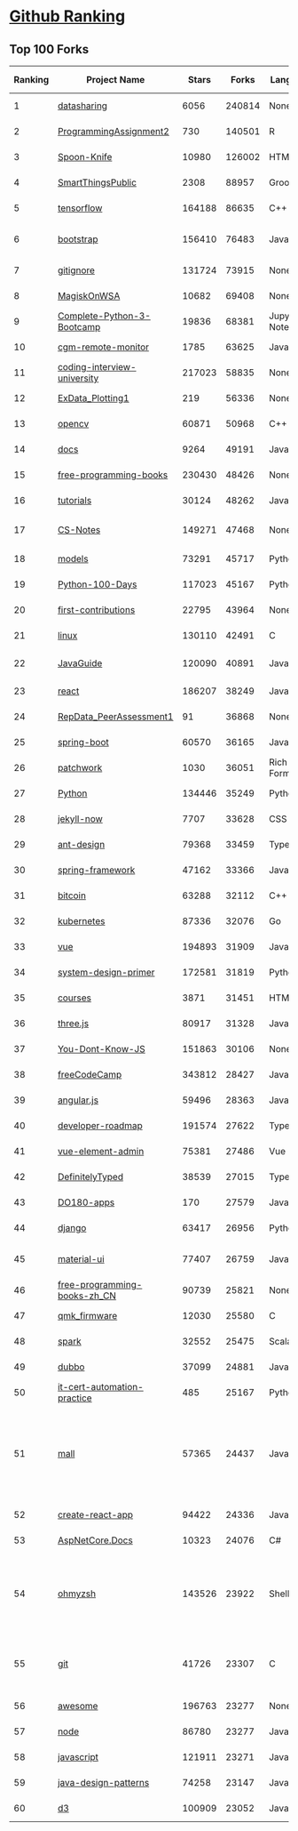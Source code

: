 [Github Ranking](../README.md)
==========

## Top 100 Forks

| Ranking | Project Name | Stars | Forks | Language | Open Issues | Description | Last Commit |
| ------- | ------------ | ----- | ----- | -------- | ----------- | ----------- | ----------- |
| 1 | [datasharing](https://github.com/jtleek/datasharing) | 6056 | 240814 | None | 285 | The Leek group guide to data sharing  | 2022-03-24T18:07:14Z |
| 2 | [ProgrammingAssignment2](https://github.com/rdpeng/ProgrammingAssignment2) | 730 | 140501 | R | 180 | Repository for Programming Assignment 2 for R Programming on Coursera | 2022-04-12T21:39:36Z |
| 3 | [Spoon-Knife](https://github.com/octocat/Spoon-Knife) | 10980 | 126002 | HTML | 1416 | This repo is for demonstration purposes only. | 2022-04-13T01:07:20Z |
| 4 | [SmartThingsPublic](https://github.com/SmartThingsCommunity/SmartThingsPublic) | 2308 | 88957 | Groovy | 58 | SmartThings open-source DeviceTypeHandlers and SmartApps code | 2022-04-12T18:16:00Z |
| 5 | [tensorflow](https://github.com/tensorflow/tensorflow) | 164188 | 86635 | C++ | 2239 | An Open Source Machine Learning Framework for Everyone | 2022-04-13T02:03:09Z |
| 6 | [bootstrap](https://github.com/twbs/bootstrap) | 156410 | 76483 | JavaScript | 271 | The most popular HTML, CSS, and JavaScript framework for developing responsive, mobile first projects on the web. | 2022-04-13T02:15:53Z |
| 7 | [gitignore](https://github.com/github/gitignore) | 131724 | 73915 | None | 0 | A collection of useful .gitignore templates | 2022-04-09T19:10:49Z |
| 8 | [MagiskOnWSA](https://github.com/LSPosed/MagiskOnWSA) | 10682 | 69408 | None | 1 | Integrate Magisk root and Google Apps (OpenGApps) into WSA (Windows Subsystem for Android) | 2022-04-12T09:46:43Z |
| 9 | [Complete-Python-3-Bootcamp](https://github.com/Pierian-Data/Complete-Python-3-Bootcamp) | 19836 | 68381 | Jupyter Notebook | 65 | Course Files for Complete Python 3 Bootcamp Course on Udemy | 2022-04-11T06:44:32Z |
| 10 | [cgm-remote-monitor](https://github.com/nightscout/cgm-remote-monitor) | 1785 | 63625 | JavaScript | 119 | nightscout web monitor | 2022-04-12T23:42:16Z |
| 11 | [coding-interview-university](https://github.com/jwasham/coding-interview-university) | 217023 | 58835 | None | 38 | A complete computer science study plan to become a software engineer. | 2022-04-11T03:54:16Z |
| 12 | [ExData_Plotting1](https://github.com/rdpeng/ExData_Plotting1) | 219 | 56336 | None | 75 | Plotting Assignment 1 for Exploratory Data Analysis | 2022-02-07T21:30:45Z |
| 13 | [opencv](https://github.com/opencv/opencv) | 60871 | 50968 | C++ | 2007 | Open Source Computer Vision Library | 2022-04-12T18:46:26Z |
| 14 | [docs](https://github.com/github/docs) | 9264 | 49191 | JavaScript | 105 | The open-source repo for docs.github.com | 2022-04-13T01:04:45Z |
| 15 | [free-programming-books](https://github.com/EbookFoundation/free-programming-books) | 230430 | 48426 | None | 29 | :books: Freely available programming books | 2022-04-12T21:10:48Z |
| 16 | [tutorials](https://github.com/eugenp/tutorials) | 30124 | 48262 | Java | 35 | Just Announced - "Learn Spring Security OAuth":  | 2022-04-13T00:26:26Z |
| 17 | [CS-Notes](https://github.com/CyC2018/CS-Notes) | 149271 | 47468 | None | 104 | :books: 技术面试必备基础知识、Leetcode、计算机操作系统、计算机网络、系统设计 | 2022-04-04T08:30:14Z |
| 18 | [models](https://github.com/tensorflow/models) | 73291 | 45717 | Python | 1153 | Models and examples built with TensorFlow | 2022-04-13T00:44:44Z |
| 19 | [Python-100-Days](https://github.com/jackfrued/Python-100-Days) | 117023 | 45167 | Python | 456 | Python - 100天从新手到大师 | 2022-04-11T10:22:27Z |
| 20 | [first-contributions](https://github.com/firstcontributions/first-contributions) | 22795 | 43964 | None | 70 | 🚀✨ Help beginners to contribute to open source projects | 2022-04-12T23:28:53Z |
| 21 | [linux](https://github.com/torvalds/linux) | 130110 | 42491 | C | 0 | Linux kernel source tree | 2022-04-13T01:23:32Z |
| 22 | [JavaGuide](https://github.com/Snailclimb/JavaGuide) | 120090 | 40891 | Java | 63 | 「Java学习+面试指南」一份涵盖大部分 Java 程序员所需要掌握的核心知识。准备 Java 面试，首选 JavaGuide！ | 2022-04-12T19:38:15Z |
| 23 | [react](https://github.com/facebook/react) | 186207 | 38249 | JavaScript | 675 | A declarative, efficient, and flexible JavaScript library for building user interfaces. | 2022-04-12T23:03:26Z |
| 24 | [RepData_PeerAssessment1](https://github.com/rdpeng/RepData_PeerAssessment1) | 91 | 36868 | None | 6 | Peer Assessment 1 for Reproducible Research | 2022-04-04T07:33:06Z |
| 25 | [spring-boot](https://github.com/spring-projects/spring-boot) | 60570 | 36165 | Java | 586 | Spring Boot | 2022-04-13T01:03:51Z |
| 26 | [patchwork](https://github.com/jlord/patchwork) | 1030 | 36051 | Rich Text Format | 19 | All the Git-it Workshop completers!  | 2022-04-13T02:58:37Z |
| 27 | [Python](https://github.com/TheAlgorithms/Python) | 134446 | 35249 | Python | 22 | All Algorithms implemented in Python | 2022-04-10T01:09:30Z |
| 28 | [jekyll-now](https://github.com/barryclark/jekyll-now) | 7707 | 33628 | CSS | 137 | Build a Jekyll blog in minutes, without touching the command line. | 2022-04-12T01:36:08Z |
| 29 | [ant-design](https://github.com/ant-design/ant-design) | 79368 | 33459 | TypeScript | 769 | An enterprise-class UI design language and React UI library | 2022-04-13T02:22:34Z |
| 30 | [spring-framework](https://github.com/spring-projects/spring-framework) | 47162 | 33366 | Java | 1130 | Spring Framework | 2022-04-12T22:34:58Z |
| 31 | [bitcoin](https://github.com/bitcoin/bitcoin) | 63288 | 32112 | C++ | 604 | Bitcoin Core integration/staging tree | 2022-04-13T02:15:00Z |
| 32 | [kubernetes](https://github.com/kubernetes/kubernetes) | 87336 | 32076 | Go | 1634 | Production-Grade Container Scheduling and Management | 2022-04-13T02:12:30Z |
| 33 | [vue](https://github.com/vuejs/vue) | 194893 | 31909 | JavaScript | 328 | 🖖 Vue.js is a progressive, incrementally-adoptable JavaScript framework for building UI on the web. | 2022-04-11T07:52:12Z |
| 34 | [system-design-primer](https://github.com/donnemartin/system-design-primer) | 172581 | 31819 | Python | 151 | Learn how to design large-scale systems. Prep for the system design interview.  Includes Anki flashcards. | 2022-03-30T22:02:33Z |
| 35 | [courses](https://github.com/DataScienceSpecialization/courses) | 3871 | 31451 | HTML | 26 | Course materials for the Data Science Specialization: https://www.coursera.org/specialization/jhudatascience/1 | 2021-03-30T06:51:57Z |
| 36 | [three.js](https://github.com/mrdoob/three.js) | 80917 | 31328 | JavaScript | 345 | JavaScript 3D Library. | 2022-04-12T17:49:42Z |
| 37 | [You-Dont-Know-JS](https://github.com/getify/You-Dont-Know-JS) | 151863 | 30106 | None | 83 | A book series on JavaScript. @YDKJS on twitter. | 2022-04-10T15:37:19Z |
| 38 | [freeCodeCamp](https://github.com/freeCodeCamp/freeCodeCamp) | 343812 | 28427 | JavaScript | 118 | freeCodeCamp.org's open-source codebase and curriculum. Learn to code for free. | 2022-04-13T02:20:50Z |
| 39 | [angular.js](https://github.com/angular/angular.js) | 59496 | 28363 | JavaScript | 391 | AngularJS - HTML enhanced for web apps! | 2022-04-12T15:57:22Z |
| 40 | [developer-roadmap](https://github.com/kamranahmedse/developer-roadmap) | 191574 | 27622 | TypeScript | 107 | Roadmap to becoming a developer in 2022 | 2022-04-06T17:10:13Z |
| 41 | [vue-element-admin](https://github.com/PanJiaChen/vue-element-admin) | 75381 | 27486 | Vue | 1070 | :tada: A magical vue admin                                                                https://panjiachen.github.io/vue-element-admin | 2022-04-11T03:32:10Z |
| 42 | [DefinitelyTyped](https://github.com/DefinitelyTyped/DefinitelyTyped) | 38539 | 27015 | TypeScript | 565 | The repository for high quality TypeScript type definitions. | 2022-04-13T01:58:27Z |
| 43 | [DO180-apps](https://github.com/RedHatTraining/DO180-apps) | 170 | 27579 | JavaScript | 0 | DO180 Repository for Sample Applications | 2022-04-06T15:06:43Z |
| 44 | [django](https://github.com/django/django) | 63417 | 26956 | Python | 0 | The Web framework for perfectionists with deadlines. | 2022-04-13T01:31:19Z |
| 45 | [material-ui](https://github.com/mui/material-ui) | 77407 | 26759 | JavaScript | 961 | MUI Core (formerly Material-UI) is the React UI library you always wanted. Follow your own design system, or start with Material Design. | 2022-04-13T00:24:20Z |
| 46 | [free-programming-books-zh_CN](https://github.com/justjavac/free-programming-books-zh_CN) | 90739 | 25821 | None | 0 | :books: 免费的计算机编程类中文书籍，欢迎投稿 | 2022-04-06T12:17:28Z |
| 47 | [qmk_firmware](https://github.com/qmk/qmk_firmware) | 12030 | 25580 | C | 482 | Open-source keyboard firmware for Atmel AVR and Arm USB families | 2022-04-12T23:46:49Z |
| 48 | [spark](https://github.com/apache/spark) | 32552 | 25475 | Scala | 0 | Apache Spark - A unified analytics engine for large-scale data processing | 2022-04-13T02:58:29Z |
| 49 | [dubbo](https://github.com/apache/dubbo) | 37099 | 24881 | Java | 347 | Apache Dubbo is a high-performance, java based, open source RPC framework. | 2022-04-12T03:52:01Z |
| 50 | [it-cert-automation-practice](https://github.com/google/it-cert-automation-practice) | 485 | 25167 | Python | 46 | Google IT Automation with Python Professional Certificate - Practice files | 2022-04-13T01:57:47Z |
| 51 | [mall](https://github.com/macrozheng/mall) | 57365 | 24437 | Java | 23 | mall项目是一套电商系统，包括前台商城系统及后台管理系统，基于SpringBoot+MyBatis实现，采用Docker容器化部署。 前台商城系统包含首页门户、商品推荐、商品搜索、商品展示、购物车、订单流程、会员中心、客户服务、帮助中心等模块。 后台管理系统包含商品管理、订单管理、会员管理、促销管理、运营管理、内容管理、统计报表、财务管理、权限管理、设置等模块。 | 2022-04-13T01:35:56Z |
| 52 | [create-react-app](https://github.com/facebook/create-react-app) | 94422 | 24336 | JavaScript | 1280 | Set up a modern web app by running one command. | 2022-04-13T00:32:51Z |
| 53 | [AspNetCore.Docs](https://github.com/dotnet/AspNetCore.Docs) | 10323 | 24076 | C# | 517 | Documentation for ASP.NET Core | 2022-04-12T23:51:44Z |
| 54 | [ohmyzsh](https://github.com/ohmyzsh/ohmyzsh) | 143526 | 23922 | Shell | 182 | 🙃   A delightful community-driven (with 2,000+ contributors) framework for managing your zsh configuration. Includes 300+ optional plugins (rails, git, macOS, hub, docker, homebrew, node, php, python, etc), 140+ themes to spice up your morning, and an auto-update tool so that makes it easy to keep up with the latest updates from the community. | 2022-04-12T19:52:42Z |
| 55 | [git](https://github.com/git/git) | 41726 | 23307 | C | 0 | Git Source Code Mirror - This is a publish-only repository but pull requests can be turned into patches to the mailing list via GitGitGadget (https://gitgitgadget.github.io/). Please follow Documentation/SubmittingPatches procedure for any of your improvements. | 2022-04-13T02:42:18Z |
| 56 | [awesome](https://github.com/sindresorhus/awesome) | 196763 | 23277 | None | 21 | 😎 Awesome lists about all kinds of interesting topics | 2022-04-01T06:34:13Z |
| 57 | [node](https://github.com/nodejs/node) | 86780 | 23277 | JavaScript | 1293 | Node.js JavaScript runtime :sparkles::turtle::rocket::sparkles: | 2022-04-13T02:41:35Z |
| 58 | [javascript](https://github.com/airbnb/javascript) | 121911 | 23271 | JavaScript | 87 | JavaScript Style Guide | 2022-04-08T01:41:48Z |
| 59 | [java-design-patterns](https://github.com/iluwatar/java-design-patterns) | 74258 | 23147 | Java | 221 | Design patterns implemented in Java | 2022-04-10T12:59:41Z |
| 60 | [d3](https://github.com/d3/d3) | 100909 | 23052 | JavaScript | 3 | Bring data to life with SVG, Canvas and HTML. :bar_chart::chart_with_upwards_trend::tada: | 2022-04-11T19:35:01Z |

